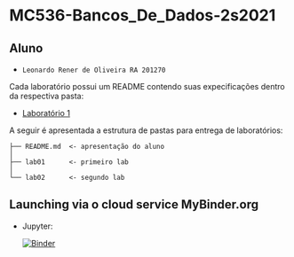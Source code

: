 # MC536-Bancos_De_Dados-2s2021

## Aluno
* `Leonardo Rener de Oliveira RA 201270`

Cada laboratório possui um README contendo suas expecificações dentro da respectiva pasta:

* [Laboratório 1](lab01/)

A seguir é apresentada a estrutura de pastas para entrega de laboratórios:

~~~
├── README.md  <- apresentação do aluno
│
├── lab01      <- primeiro lab
│
└── lab02      <- segundo lab
~~~

## Launching via o cloud service MyBinder.org
* Jupyter:

  [![Binder](https://mybinder.org/badge_logo.svg)](https://mybinder.org/v2/gh/LeonardoRener/MC536-Bancos_De_Dados-2s2021/HEAD)
